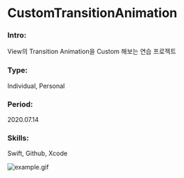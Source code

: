 # CustomTransitionAnimation

### Intro:

View의 Transition Animation을 Custom 해보는 연습 프로젝트

### Type:

Individual, Personal

### Period:

2020.07.14

### Skills:

Swift, Github, Xcode

![example.gif](https://github.com/jxxnnee/CustomTranstionAnimation/raw/master/images/example.gif)

